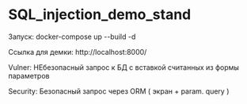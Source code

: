 # SQL_injection_demo_stand

Запуск: docker-compose up --build -d

Ссылка для демки: http://localhost:8000/

Vulner: НЕбезопасный запрос к БД с вставкой считанных из формы параметров

Security: Безопасный запрос через ORM ( экран + param. query )
